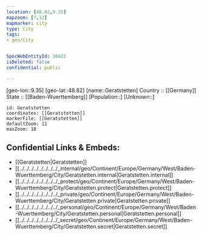 ```yaml
---
location: [48.82,9.35] 
mapzoom: [7,12] 
mapmarker: city 
type: City
tags:
- geo/City


SpocWebEntityId: 30422
isDeleted: false
confidential: public

---
```

[geo-lon::9.35] 
[geo-lat::48.82] 
[name::Geratstetten] 
Country :: [[Germany]]  
State :: [[Baden-Wuerttemberg]] 
[Population::] 
[Unknown::] 


```leaflet
id: Geratstetten
coordinates: [[Geratstetten]] 
markerFile: [[Geratstetten]] 
defaultZoom: 11 
maxZoom: 18
```


## Confidential Links & Embeds: 
- [[Geratstetten|Geratstetten]]  
- [[../../../../../../../../_internal/geo/Continent/Europe/Germany/West/Baden-Wuerttemberg/City/Geratstetten.internal|Geratstetten.internal]] 
- [[../../../../../../../../_protect/geo/Continent/Europe/Germany/West/Baden-Wuerttemberg/City/Geratstetten.protect|Geratstetten.protect]] 
- [[../../../../../../../../_private/geo/Continent/Europe/Germany/West/Baden-Wuerttemberg/City/Geratstetten.private|Geratstetten.private]] 
- [[../../../../../../../../_personal/geo/Continent/Europe/Germany/West/Baden-Wuerttemberg/City/Geratstetten.personal|Geratstetten.personal]] 
- [[../../../../../../../../_secret/geo/Continent/Europe/Germany/West/Baden-Wuerttemberg/City/Geratstetten.secret|Geratstetten.secret]] 

